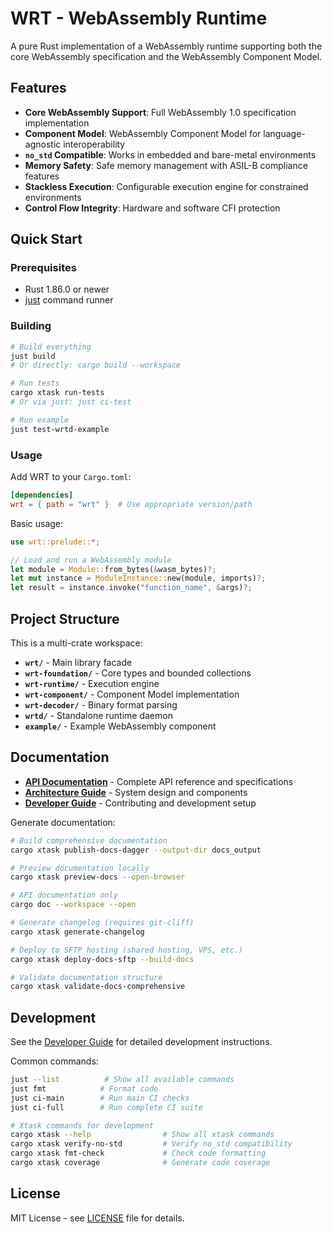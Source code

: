 # WRT - WebAssembly Runtime

A pure Rust implementation of a WebAssembly runtime supporting both the core WebAssembly specification and the WebAssembly Component Model.

## Features

- **Core WebAssembly Support**: Full WebAssembly 1.0 specification implementation
- **Component Model**: WebAssembly Component Model for language-agnostic interoperability  
- **`no_std` Compatible**: Works in embedded and bare-metal environments
- **Memory Safety**: Safe memory management with ASIL-B compliance features
- **Stackless Execution**: Configurable execution engine for constrained environments
- **Control Flow Integrity**: Hardware and software CFI protection

## Quick Start

### Prerequisites

- Rust 1.86.0 or newer
- [just](https://github.com/casey/just) command runner

### Building

```bash
# Build everything
just build
# Or directly: cargo build --workspace

# Run tests
cargo xtask run-tests
# Or via just: just ci-test

# Run example
just test-wrtd-example
```

### Usage

Add WRT to your `Cargo.toml`:

```toml
[dependencies]
wrt = { path = "wrt" }  # Use appropriate version/path
```

Basic usage:

```rust
use wrt::prelude::*;

// Load and run a WebAssembly module
let module = Module::from_bytes(&wasm_bytes)?;
let mut instance = ModuleInstance::new(module, imports)?;
let result = instance.invoke("function_name", &args)?;
```

## Project Structure

This is a multi-crate workspace:

- **`wrt/`** - Main library facade
- **`wrt-foundation/`** - Core types and bounded collections  
- **`wrt-runtime/`** - Execution engine
- **`wrt-component/`** - Component Model implementation
- **`wrt-decoder/`** - Binary format parsing
- **`wrtd/`** - Standalone runtime daemon
- **`example/`** - Example WebAssembly component

## Documentation

- **[API Documentation](docs/source/)** - Complete API reference and specifications
- **[Architecture Guide](docs/source/architecture/)** - System design and components
- **[Developer Guide](docs/source/development/)** - Contributing and development setup

Generate documentation:

```bash
# Build comprehensive documentation
cargo xtask publish-docs-dagger --output-dir docs_output

# Preview documentation locally
cargo xtask preview-docs --open-browser

# API documentation only  
cargo doc --workspace --open

# Generate changelog (requires git-cliff)
cargo xtask generate-changelog

# Deploy to SFTP hosting (shared hosting, VPS, etc.)
cargo xtask deploy-docs-sftp --build-docs

# Validate documentation structure
cargo xtask validate-docs-comprehensive
```

## Development

See the [Developer Guide](docs/source/development/) for detailed development instructions.

Common commands:

```bash
just --list          # Show all available commands
just fmt            # Format code
just ci-main        # Run main CI checks
just ci-full        # Run complete CI suite

# Xtask commands for development
cargo xtask --help                # Show all xtask commands
cargo xtask verify-no-std         # Verify no_std compatibility
cargo xtask fmt-check             # Check code formatting
cargo xtask coverage              # Generate code coverage
```

## License

MIT License - see [LICENSE](LICENSE) file for details.
